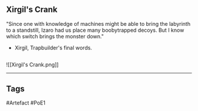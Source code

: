## Xirgil's Crank
"Since one with knowledge of machines
might be able to bring the labyrinth to a standstill,
Izaro had us place many boobytrapped decoys.
But I know which switch brings the monster down."
- Xirgil, Trapbuilder's final words.
##
![[Xirgil's Crank.png]]

---
## Tags
#Artefact
#PoE1
